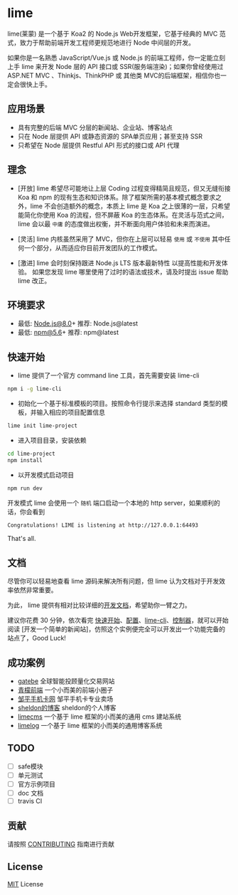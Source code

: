 # lime

lime(莱蒙) 是一个基于 Koa2 的 Node.js Web开发框架，它基于经典的 MVC 范式，致力于帮助前端开发工程师更规范地进行 Node 中间层的开发。

如果你是一名熟悉 JavaScript/Vue.js 或 Node.js 的前端工程师，你一定能立刻上手 lime 来开发 Node 层的 API 接口或 SSR(服务端渲染)；如果你曾经使用过 ASP.NET MVC 、Thinkjs、ThinkPHP 或 其他类 MVC的后端框架，相信你也一定会很快上手。

## 应用场景

* 具有完整的后端 MVC 分层的新闻站、企业站、博客站点
* 只在 Node 层提供 API 或静态资源的 SPA单页应用；甚至支持 SSR
* 只希望在 Node 层提供 Restful API 形式的接口或 API 代理

## 理念

* [开放] lime 希望尽可能地让上层 Coding 过程变得精简且规范，但又无缝衔接 Koa 和 npm 的现有生态和知识体系。除了框架所需的基本模式概念要求之外，lime 不会创造额外的概念，本质上 lime 是 Koa 之上很薄的一层，只希望能简化你使用 Koa 的流程，但不屏蔽 Koa 的生态体系。在灵活与范式之间，lime 会以最 `中庸` 的态度做出权衡，并不断面向用户体验和未来而演进。

* [灵活] lime 内核虽然采用了 MVC，但你在上层可以轻易 `使用` 或 `不使用` 其中任何一个部分，从而适应你目前开发团队的工作模式。

* [激进] lime 会时刻保持跟进 Node.js LTS 版本最新特性 以提高性能和开发体验。 如果您发现 lime 哪里使用了过时的语法或技术，请及时提出 issue 帮助 lime 改正。

## 环境要求

* 最低: Node.js@8.0+ 推荐: Node.js@latest
* 最低: npm@5.6+ 推荐: npm@latest

## 快速开始

* lime 提供了一个官方 command line 工具，首先需要安装 lime-cli

```bash
npm i -g lime-cli
```

* 初始化一个基于标准模板的项目。按照命令行提示来选择 standard 类型的模板，并输入相应的项目配置信息

```bash
lime init lime-project
```

* 进入项目目录，安装依赖

```bash
cd lime-project
npm install
```

* 以开发模式启动项目

```bash
npm run dev
```

开发模式 lime 会使用一个 `随机` 端口启动一个本地的 http server，如果顺利的话，你会看到

```bash
Congratulations! LIME is listening at http://127.0.0.1:64493
```

That's all.

## 文档

尽管你可以轻易地查看 lime 源码来解决所有问题，但 lime 认为文档对于开发效率依然非常重要。

为此， lime 提供有相对比较详细的[开发文档](./doc/home.md)，希望助你一臂之力。

建议你花费 30 分钟，依次看完 [快速开始](./doc/start.md)、[配置](./doc/config.md)、[lime-cli](./doc/lime-cli.md)、[控制器](./doc/controller.md)，就可以开始阅读 [开发一个简单的新闻站]，仿照这个实例便完全可以开发出一个功能完备的站点了，Good Luck!

## 成功案例

* [gatebe](gatebe.com) 全球智能投顾量化交易网站
* [青檬前端](limefe.com) 一个小而美的前端小圈子
* [邹平手机卡网](zpsjk.com) 邹平手机卡专业卖场
* [sheldon的博客](blog.cuiyongjian.com) sheldon的个人博客
* [limecms](limecms.limefe.com) 一个基于 lime 框架的小而美的通用 cms 建站系统
* [limelog](limelog.limefe.com) 一个基于 lime 框架的小而美的通用博客系统

## TODO

* [ ] safe模块
* [ ] 单元测试
* [ ] 官方示例项目
* [ ] doc 文档
* [ ] travis CI

## 贡献

请按照 [CONTRIBUTING](./CONTRIBUTING.md) 指南进行贡献

## License

[MIT](./LICENSE) License
